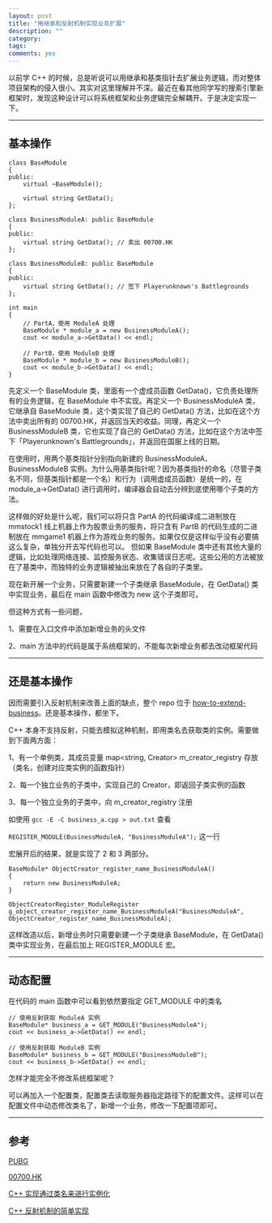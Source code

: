 ```yaml
---
layout: post
title: "用继承和反射机制实现业务扩展"
description: ""
category: 
tags:
comments: yes
---
```


以前学 C++ 的时候，总是听说可以用继承和基类指针去扩展业务逻辑，而对整体项目架构的侵入很小。其实对这里理解并不深。最近在看其他同学写的搜索引擎新框架时，发现这种设计可以将系统框架和业务逻辑完全解耦开。于是决定实现一下。

----------

## 基本操作

```	
class BaseModule
{
public:
	virtual ~BaseModule(); 

	virtual string GetData();
};

class BusinessModuleA: public BaseModule
{
public:
	virtual string GetData(); // 卖出 00700.HK
};

class BusinessModuleB: public BaseModule
{
public:
	virtual string GetData(); // 签下 Playerunknown's Battlegrounds
};

int main 
{
	// PartA，使用 ModuleA 处理 
	BaseModule * module_a = new BusinessModuleA();
	cout << module_a->GetData() << endl;

	// PartB，使用 ModuleB 处理 
	BaseModule * module_b = new BusinessModuleB();
	cout << module_b->GetData() << endl;
}
```

先定义一个 BaseModule 类，里面有一个虚成员函数 GetData()，它负责处理所有的业务逻辑，在 BaseModule 中不实现。再定义一个 BusinessModuleA 类，它继承自 BaseModule 类，这个类实现了自己的 GetData() 方法，比如在这个方法中卖出所有的 00700.HK，并返回当天的收益。同理，再定义一个 BusinessModuleB 类，它也实现了自己的 GetData() 方法，比如在这个方法中签下「Playerunknown's Battlegrounds」，并返回在国服上线的日期。

在使用时，用两个基类指针分别指向新建的 BusinessModuleA、BusinessModuleB 实例。为什么用基类指针呢？因为基类指针的命名（尽管子类名不同，但基类指针都是一个名）和行为（调用虚成员函数）是统一的，在 module_a->GetData() 进行调用时，编译器会自动去分辨到底使用哪个子类的方法。

这样做的好处是什么呢，我们可以将只含 PartA 的代码编译成二进制放在 mmstock1 线上机器上作为股票业务的服务，将只含有 PartB 的代码生成的二进制放在 mmgame1 机器上作为游戏业务的服务。如果仅仅是这样似乎没有必要搞这么复杂，单独分开去写代码也可以。
但如果 BaseModule 类中还有其他大量的逻辑，比如处理网络连接、监控服务状态、收集错误日志呢。这些公用的方法被放在了基类中，而独特的业务逻辑被抽出来放在了各自的子类里。

现在新开展一个业务，只需要新建一个子类继承 BaseModule，在 GetData() 类中实现业务，最后在 main 函数中修改为 new 这个子类即可。

但这种方式有一些问题，

1、需要在入口文件中添加新增业务的头文件

2、main 方法中的代码是属于系统框架的，不能每次新增业务都去改动框架代码

------------

## 还是基本操作

因而需要引入反射机制来改善上面的缺点，整个 repo 位于 [how-to-extend-business](https://github.com/Huangtuzhi/code-gist/tree/master/Cpp/how-to-extend-business)。还是基本操作，都坐下。

C++ 本身不支持反射，只能去模拟这种机制，即用类名去获取类的实例。需要做到下面两方面：

1、有一个单例类，其成员变量 map<string, Creator> m_creator_registry 存放（类名，创建对应类实例的函数指针）

2、每一个独立业务的子类中，实现自己的 Creator，即返回子类实例的函数

3、每一个独立业务的子类中，向 m_creator_registry 注册 

如使用 `gcc -E -C business_a.cpp > out.txt` 查看

`REGISTER_MODULE(BusinessModuleA, "BusinessModuleA");` 这一行

宏展开后的结果，就是实现了 2 和 3 两部分。

```
BaseModule* ObjectCreator_register_name_BusinessModuleA()
{ 
	return new BusinessModuleA; 
} 

ObjectCreatorRegister_ModuleRegister 
g_object_creator_register_name_BusinessModuleA("BusinessModuleA",
ObjectCreator_register_name_BusinessModuleA);
```

这样改造以后，新增业务时只需要新建一个子类继承 BaseModule，在 GetData() 类中实现业务，在最后加上 REGISTER_MODULE 宏。

-------------

## 动态配置

在代码的 main 函数中可以看到依然要指定 GET_MODULE 中的类名

```
// 使用反射获取 ModuleA 实例
BaseModule* business_a = GET_MODULE("BusinessModuleA");
cout << business_a->GetData() << endl;

// 使用反射获取 ModuleB 实例
BaseModule* business_b = GET_MODULE("BusinessModuleB");
cout << business_b->GetData() << endl;
```

怎样才能完全不修改系统框架呢？

可以再加入一个配置类，配置类去读取服务器指定路径下的配置文件。这样可以在配置文件中动态修改类名了，新增一个业务，修改一下配置项即可。

-------------

## 参考

[PUBG](https://mp.weixin.qq.com/s/FREXun1jWP5zH4prVEVO6Q)

[00700.HK](https://www.futunn.com/quote/stock?m=hk&code=00700)

[C++ 实现通过类名来进行实例化](http://www.cnblogs.com/cycxtz/p/4871927.html)

[C++ 反射机制的简单实现](http://www.cnblogs.com/xudong-bupt/p/6643721.html)


